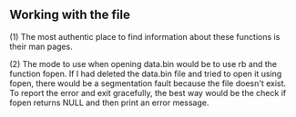 ## Working with the file

(1) The most authentic place to find information about these functions is their man pages.

(2) The mode to use when opening data.bin would be to use rb and the function fopen. If I had deleted the data.bin file and tried to open it using fopen, there would be a segmentation fault because the file doesn't exist. To report the error and exit gracefully, the best way would be the check if fopen returns NULL and then print an error message. 
